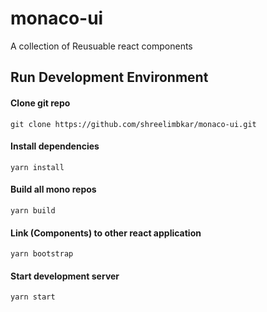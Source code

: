# monaco-ui

A collection of Reusuable react components

## Run Development Environment

#### Clone git repo

    git clone https://github.com/shreelimbkar/monaco-ui.git

#### Install dependencies

    yarn install

#### Build all mono repos

    yarn build

#### Link (Components) to other react application

    yarn bootstrap

#### Start development server

    yarn start
